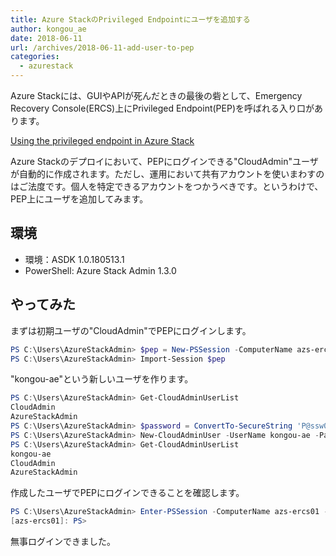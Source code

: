 ```yaml
---
title: Azure StackのPrivileged Endpointにユーザを追加する
author: kongou_ae
date: 2018-06-11
url: /archives/2018-06-11-add-user-to-pep
categories:
  - azurestack
---
```


Azure Stackには、GUIやAPIが死んだときの最後の砦として、Emergency Recovery Console(ERCS)上にPrivileged Endpoint(PEP)を呼ばれる入り口があります。

[Using the privileged endpoint in Azure Stack](https://docs.microsoft.com/en-us/azure/azure-stack/azure-stack-privileged-endpoint)

Azure Stackのデプロイにおいて、PEPにログインできる"CloudAdmin"ユーザが自動的に作成されます。ただし、運用において共有アカウントを使いまわすのはご法度です。個人を特定できるアカウントをつかうべきです。というわけで、PEP上にユーザを追加してみます。

## 環境

- 環境：ASDK 1.0.180513.1
- PowerShell: Azure Stack Admin 1.3.0

## やってみた

まずは初期ユーザの"CloudAdmin"でPEPにログインします。

```PowerShell
PS C:\Users\AzureStackAdmin> $pep = New-PSSession -ComputerName azs-ercs01 -ConfigurationName priviledgeendpoint -Credential azurestack.local\CloudAdmin
PS C:\Users\AzureStackAdmin> Import-Session $pep
```

"kongou-ae"という新しいユーザを作ります。

```PowerShell
PS C:\Users\AzureStackAdmin> Get-CloudAdminUserList
CloudAdmin
AzureStackAdmin
PS C:\Users\AzureStackAdmin> $password = ConvertTo-SecureString 'P@ssw0rd' -AsPlainText -Force
PS C:\Users\AzureStackAdmin> New-CloudAdminUser -UserName kongou-ae -Password $password
PS C:\Users\AzureStackAdmin> Get-CloudAdminUserList
kongou-ae
CloudAdmin
AzureStackAdmin
```

作成したユーザでPEPにログインできることを確認します。

```PowerShell
PS C:\Users\AzureStackAdmin> Enter-PSSession -ComputerName azs-ercs01 -ConfigurationName PrivilegedEndpoint  -Credential azurestack.local\kongou-ae
[azs-ercs01]: PS>
```

無事ログインできました。
